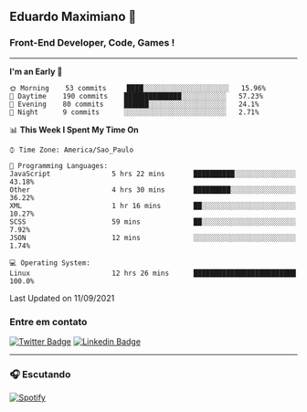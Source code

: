 ## Eduardo Maximiano 👋

### Front-End Developer, Code, Games !

---

<!--START_SECTION:waka-->
**I'm an Early 🐤** 

```text
🌞 Morning    53 commits     ████░░░░░░░░░░░░░░░░░░░░░   15.96% 
🌆 Daytime    190 commits    ██████████████░░░░░░░░░░░   57.23% 
🌃 Evening    80 commits     ██████░░░░░░░░░░░░░░░░░░░   24.1% 
🌙 Night      9 commits      ░░░░░░░░░░░░░░░░░░░░░░░░░   2.71%

```


📊 **This Week I Spent My Time On** 

```text
⌚︎ Time Zone: America/Sao_Paulo

💬 Programming Languages: 
JavaScript               5 hrs 22 mins       ██████████░░░░░░░░░░░░░░░   43.18% 
Other                    4 hrs 30 mins       █████████░░░░░░░░░░░░░░░░   36.22% 
XML                      1 hr 16 mins        ██░░░░░░░░░░░░░░░░░░░░░░░   10.27% 
SCSS                     59 mins             ██░░░░░░░░░░░░░░░░░░░░░░░   7.92% 
JSON                     12 mins             ░░░░░░░░░░░░░░░░░░░░░░░░░   1.74%

💻 Operating System: 
Linux                    12 hrs 26 mins      █████████████████████████   100.0%

```


 Last Updated on 11/09/2021
<!--END_SECTION:waka-->

### Entre em contato

[![Twitter Badge](https://img.shields.io/badge/-@edmaxi-1ca0f1?style=flat-square&labelColor=1ca0f1&logo=twitter&logoColor=white&link=https://twitter.com/edmaxi)](https://twitter.com/edmaxi)
[![Linkedin Badge](https://img.shields.io/badge/-Eduardo_Maximiano-0077B5?style=flat-square&logo=Linkedin&logoColor=white&link=https://www.linkedin.com/in/maximiano-eduardo)](https://www.linkedin.com/in/maximiano-eduardo)

---

### 🎧 Escutando
[![Spotify](https://novatorem-sandy.vercel.app/api/spotify)](https://open.spotify.com/user/comgigo)
